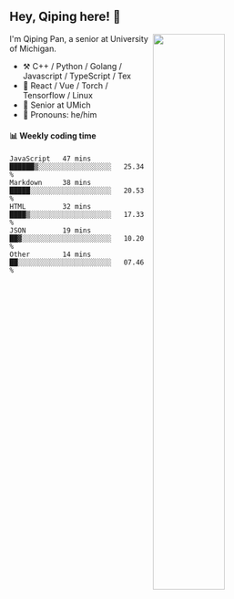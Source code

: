 

## Hey, Qiping here! :wave:

[<img align="right" width="50%" src="https://github-readme-stats.vercel.app/api?username=ppppqp&theme=dark&show_icons=true">](https://metrics.lecoq.io/ppppqp?template=classic)


I'm Qiping Pan, a senior at University of Michigan.

-   :hammer_and_pick: C++ / Python / Golang / Javascript / TypeScript / Tex
-   :pencil: React / Vue / Torch / Tensorflow / Linux 
-   :seedling: Senior at UMich
-   :man: Pronouns: he/him



#### :bar_chart: Weekly coding time

<!--START_SECTION:waka-->

```text
JavaScript   47 mins         ██████▒░░░░░░░░░░░░░░░░░░   25.34 %
Markdown     38 mins         █████░░░░░░░░░░░░░░░░░░░░   20.53 %
HTML         32 mins         ████▒░░░░░░░░░░░░░░░░░░░░   17.33 %
JSON         19 mins         ██▓░░░░░░░░░░░░░░░░░░░░░░   10.20 %
Other        14 mins         ██░░░░░░░░░░░░░░░░░░░░░░░   07.46 %
```

<!--END_SECTION:waka-->
